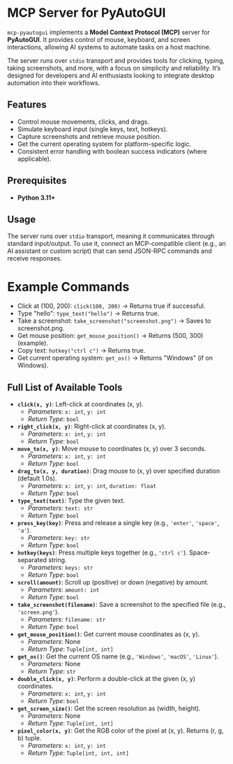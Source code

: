 # MCP Server for PyAutoGUI 

`mcp-pyautogui` implements a **Model Context Protocol (MCP)** server for **PyAutoGUI**. It provides control of mouse, keyboard, and screen interactions, allowing AI systems to automate tasks on a host machine.

The server runs over `stdio` transport and provides tools for clicking, typing, taking screenshots, and more, with a focus on simplicity and reliability. It’s designed for developers and AI enthusiasts looking to integrate desktop automation into their workflows.

## Features

- Control mouse movements, clicks, and drags.
- Simulate keyboard input (single keys, text, hotkeys).
- Capture screenshots and retrieve mouse position.
- Get the current operating system for platform-specific logic.
- Consistent error handling with boolean success indicators (where applicable).

## Prerequisites

- **Python 3.11+**

## Usage
The server runs over `stdio` transport, meaning it communicates through standard input/output. To use it, connect an MCP-compatible client (e.g., an AI assistant or custom script) that can send JSON-RPC commands and receive responses.

# Example Commands

- Click at (100, 200): `click(100, 200)` → Returns true if successful.
- Type "hello": `type_text("hello")` → Returns true.
- Take a screenshot: `take_screenshot("screenshot.png")` → Saves to screenshot.png.
- Get mouse position: `get_mouse_position()` → Returns (500, 300) (example).
- Copy text: `hotkey("ctrl c")` → Returns true.
- Get current operating system: `get_os()` → Returns "Windows" (if on Windows).

## Full List of Available Tools

- **`click(x, y)`**: Left-click at coordinates (x, y).  
  - *Parameters*: `x: int`, `y: int`  
  - *Return Type*: `bool`
- **`right_click(x, y)`**: Right-click at coordinates (x, y).  
  - *Parameters*: `x: int`, `y: int`  
  - *Return Type*: `bool`
- **`move_to(x, y)`**: Move mouse to coordinates (x, y) over 3 seconds.  
  - *Parameters*: `x: int`, `y: int`  
  - *Return Type*: `bool`
- **`drag_to(x, y, duration)`**: Drag mouse to (x, y) over specified duration (default 1.0s).  
  - *Parameters*: `x: int`, `y: int`, `duration: float`  
  - *Return Type*: `bool`
- **`type_text(text)`**: Type the given text.  
  - *Parameters*: `text: str`  
  - *Return Type*: `bool`
- **`press_key(key)`**: Press and release a single key (e.g., `'enter'`, `'space'`, `'a'`).  
  - *Parameters*: `key: str`  
  - *Return Type*: `bool`
- **`hotkey(keys)`**: Press multiple keys together (e.g., `'ctrl c'`). Space-separated string.  
  - *Parameters*: `keys: str`  
  - *Return Type*: `bool`
- **`scroll(amount)`**: Scroll up (positive) or down (negative) by amount.  
  - *Parameters*: `amount: int`  
  - *Return Type*: `bool`
- **`take_screenshot(filename)`**: Save a screenshot to the specified file (e.g., `'screen.png'`).  
  - *Parameters*: `filename: str`  
  - *Return Type*: `bool`
- **`get_mouse_position()`**: Get current mouse coordinates as (x, y).  
  - *Parameters*: None  
  - *Return Type*: `Tuple[int, int]`
- **`get_os()`**: Get the current OS name (e.g., `'Windows'`, `'macOS'`, `'Linux'`).  
  - *Parameters*: None  
  - *Return Type*: `str`
- **`double_click(x, y)`**: Perform a double-click at the given (x, y) coordinates.  
  - *Parameters*: `x: int`, `y: int`  
  - *Return Type*: `bool`
- **`get_screen_size()`**: Get the screen resolution as (width, height).  
  - *Parameters*: None  
  - *Return Type*: `Tuple[int, int]`
- **`pixel_color(x, y)`**: Get the RGB color of the pixel at (x, y). Returns (r, g, b) tuple.  
  - *Parameters*: `x: int`, `y: int`  
  - *Return Type*: `Tuple[int, int, int]`